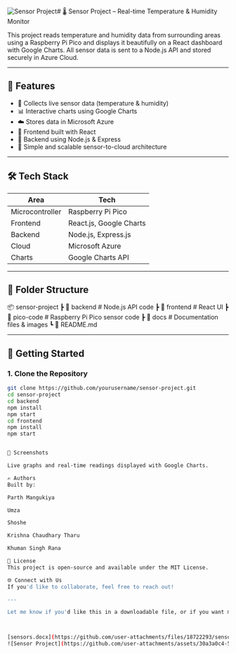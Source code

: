 ![Sensor Project](https://github.com/user-attachments/assets/db2457da-cc3b-4820-add6-0e46244db04f)# 🌡️ Sensor Project – Real-time Temperature & Humidity Monitor

This project reads temperature and humidity data from surrounding areas using a Raspberry Pi Pico and displays it beautifully on a React dashboard with Google Charts. All sensor data is sent to a Node.js API and stored securely in Azure Cloud.

---

## 🧠 Features

- 📡 Collects live sensor data (temperature & humidity)
- 📊 Interactive charts using Google Charts
- ☁️ Stores data in Microsoft Azure
- 🧠 Frontend built with React
- 🚀 Backend using Node.js & Express
- 💾 Simple and scalable sensor-to-cloud architecture

---

## 🛠 Tech Stack

| Area       | Tech           |
|------------|----------------|
| Microcontroller | Raspberry Pi Pico |
| Frontend   | React.js, Google Charts |
| Backend    | Node.js, Express.js |
| Cloud      | Microsoft Azure |
| Charts     | Google Charts API |

---

## 📁 Folder Structure

📦 sensor-project ┣ 📂 backend # Node.js API code ┣ 📂 frontend # React UI ┣ 📂 pico-code # Raspberry Pi Pico sensor code ┣ 📂 docs # Documentation files & images ┗ 📜 README.md


---

## 🚀 Getting Started

### 1. Clone the Repository

```bash
git clone https://github.com/yourusername/sensor-project.git
cd sensor-project
cd backend
npm install
npm start
cd frontend
npm install
npm start


📸 Screenshots

Live graphs and real-time readings displayed with Google Charts.

✍️ Authors
Built by:

Parth Mangukiya

Umza

Shoshe

Krishna Chaudhary Tharu 

Khuman Singh Rana

📄 License
This project is open-source and available under the MIT License.

🌐 Connect with Us
If you'd like to collaborate, feel free to reach out!

---

Let me know if you'd like this in a downloadable file, or if you want me to generate a banner image to go with it!



[sensors.docx](https://github.com/user-attachments/files/18722293/sensors.docx)
![Sensor Project](https://github.com/user-attachments/assets/30a3a0c4-5e1c-4f10-b9e7-f6905294c127)


